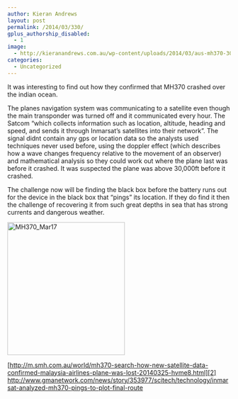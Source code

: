 ```yaml
---
author: Kieran Andrews
layout: post
permalink: /2014/03/330/
gplus_authorship_disabled:
  - 1
image:
  - http://kieranandrews.com.au/wp-content/uploads/2014/03/aus-mh370-300x158.jpg
categories:
  - Uncategorized
---
```

It was interesting to find out how they confirmed that MH370 crashed over the indian ocean.

The planes navigation system was communicating to a satellite even though the main transponder was turned off and it communicated every hour. The Satcom &#8220;which collects information such as location, altitude, heading and speed, and sends it through Inmarsat’s satellites into their network&#8221;. The signal didnt contain any gps or location data so the analysts used techniques never used before, using the doppler effect (which describes how a wave changes frequency relative to the movement of an observer) and mathematical analysis so they could work out where the plane last was before it crashed. It was suspected the plane was above 30,000ft before it crashed.

The challenge now will be finding the black box before the battery runs out for the device in the black box that &#8220;pings&#8221; its location. If they do find it then the challenge of recovering it from such great depths in sea that has strong currents and dangerous weather. 

[<img src="http://kieranandrews.com.au/wp-content/uploads/2014/03/MH370_Mar17-265x300.jpg" alt="MH370_Mar17" width="265" height="300" class="alignnone size-medium wp-image-333" />][1]

[http://m.smh.com.au/world/mh370-search-how-new-satellite-data-confirmed-malaysia-airlines-plane-was-lost-20140325-hvme8.html][2]  
<http://www.gmanetwork.com/news/story/353977/scitech/technology/inmarsat-analyzed-mh370-pings-to-plot-final-route>

 [1]: http://kieranandrews.com.au/wp-content/uploads/2014/03/MH370_Mar17.jpg
 [2]: http://m.smh.com.au/world/mh370-search-how-new-satellite-data-confirmed-malaysia-airlines-plane-was-lost-20140325-hvme8.html "http://m.smh.com.au/world/mh370-search-how-new-satellite-data-confirmed-malaysia-airlines-plane-was-lost-20140325-hvme8.html"